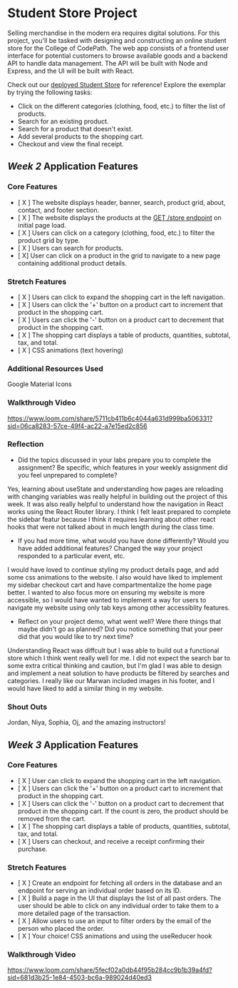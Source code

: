 # Student Store Project

Selling merchandise in the modern era requires digital solutions. For this project, you'll be tasked with designing and constructing an online student store for the College of CodePath. The web app consists of a frontend user interface for potential customers to browse available goods and a backend API to handle data management. The API will be built with Node and Express, and the UI will be built with React.

Check out our [deployed Student Store](https://codepath-student-store-demo.surge.sh/) for reference! Explore the exemplar by trying the following tasks:

- Click on the different categories (clothing, food, etc.) to filter the list of products.
- Search for an existing product.
- Search for a product that doesn't exist.
- Add several products to the shopping cart.
- Checkout and view the final receipt.

## *Week 2* Application Features

### Core Features

- [ X ] The website displays header, banner, search, product grid, about, contact, and footer section.
- [ X ] The website displays the products at the [GET /store endpoint](https://codepath-store-api.herokuapp.com/store) on initial page load.
- [ X ] Users can click on a category (clothing, food, etc.) to filter the product grid by type.
- [ X ] Users can search for products.
- [ X] User can click on a product in the grid to navigate to a new page containing additional product details.

### Stretch Features

- [ X ] Users can click to expand the shopping cart in the left navigation.
- [ X ] Users can click the '+' button on a product cart to increment that product in the shopping cart.
- [ X ] Users can click the '-' button on a product cart to decrement that product in the shopping cart.
- [ X ] The shopping cart displays a table of products, quantities, subtotal, tax, and total.
- [ X ] CSS animations (text hovering)

### Additional Resources Used
Google Material Icons

### Walkthrough Video

https://www.loom.com/share/5711cb411b6c4044a631d999ba506331?sid=06ca8283-57ce-49f4-ac22-a7e15ed2c856

### Reflection
- Did the topics discussed in your labs prepare you to complete the assignment? Be specific, which features in your weekly assignment did you feel unprepared to complete?

Yes, learning about useState and understanding how pages are reloading with changing variables was really helpful in building out the project of this week. It was also really helpful to understand how the navigation in React works using the React Router library. I think I felt least prepared to complete the sidebar featur because I think it requires learning about other react hooks that were not talked about in much length during the class time.

- If you had more time, what would you have done differently? Would you have added additional features? Changed the way your project responded to a particular event, etc.

I would have loved to continue styling my product details page, and add some css animations to the website. I also would have liked to implement my sidebar checkout cart and have compartmentalize the home page better. I wanted to also focus more on ensuring my website is more accessible, so I would have wanted to implement a way for users to navigate my website using only tab keys among other accessiblity features. 

- Reflect on your project demo, what went well? Were there things that maybe didn't go as planned? Did you notice something that your peer did that you would like to try next time?

Understanding React was diffcult but I was able to build out a functional store which I think went really well for me. I did not expect the search bar to some extra critical thinking and caution, but I'm glad I was able to design and implement a neat solution to have products be filtered by searches and categories. I really like our Marwan included images in his footer, and I would have liked to add a similar thing in my website.

### Shout Outs
Jordan, Niya, Sophia, Oj, and the amazing instructors!

## *Week 3* Application Features

### Core Features

- [ X ] User can click to expand the shopping cart in the left navigation.
- [ X ] Users can click the '+' button on a product cart to increment that product in the shopping cart.
- [ X ] Users can click the '-' button on a product cart to decrement that product in the shopping cart. If the count is zero, the product should be removed from the cart.
- [ X ] The shopping cart displays a table of products, quantities, subtotal, tax, and total.
- [ X ] Users can checkout, and receive a receipt confirming their purchase.

### Stretch Features

- [ X ] Create an endpoint for fetching all orders in the database and an endpoint for serving an individual order based on its ID.
- [ X ] Build a page in the UI that displays the list of all past orders. The user should be able to click on any individual order to take them to a more detailed page of the transaction.
- [ X ] Allow users to use an input to filter orders by the email of the person who placed the order.
- [ X ] Your choice! CSS animations and using the useReducer hook

### Walkthrough Video
https://www.loom.com/share/5fecf02a0db44f95b284cc9b1b39a4fd?sid=681d3b25-1e84-4503-bc6a-989024d40ed3
